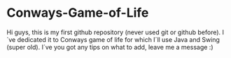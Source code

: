 # Conways-Game-of-Life
Hi guys, this is my first github repository (never used git or github before). I´ve dedicated it to Conways game of life for which I´ll use Java and Swing (super old). I´ve you got any tips on what to add, leave me a message :)
